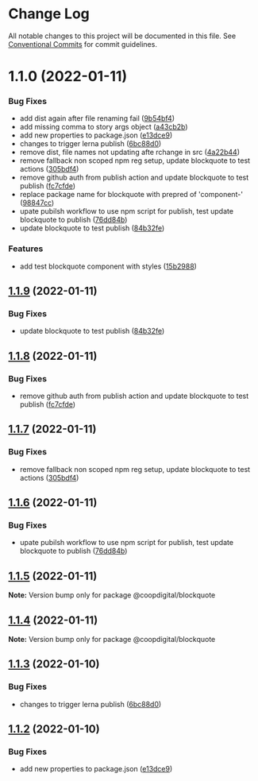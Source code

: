 # Change Log

All notable changes to this project will be documented in this file.
See [Conventional Commits](https://conventionalcommits.org) for commit guidelines.

# 1.1.0 (2022-01-11)


### Bug Fixes

* add dist again after file renaming fail ([9b54bf4](https://github.com/coopdigital/coop-frontend/commit/9b54bf4044cfaf6ae145da37b19552dabb37fa6a))
* add missing comma to story args object ([a43cb2b](https://github.com/coopdigital/coop-frontend/commit/a43cb2b1325031fa32d889a5cb04db62468397a8))
* add new properties to package.json ([e13dce9](https://github.com/coopdigital/coop-frontend/commit/e13dce94798600b80da4d0183ce96331b91c72aa))
* changes to trigger lerna publish ([6bc88d0](https://github.com/coopdigital/coop-frontend/commit/6bc88d0e6c2cee873e127c05e7c180dd7f0d251e))
* remove dist, file names not updating afte rchange in src ([4a22b44](https://github.com/coopdigital/coop-frontend/commit/4a22b445f8093d968662c99f5ad43ead9e9e9b1c))
* remove fallback non scoped npm reg setup, update blockquote to test actions ([305bdf4](https://github.com/coopdigital/coop-frontend/commit/305bdf45c64a51a3d3292cd1806505b0a784afab))
* remove github auth from publish action and update blockquote to test publish ([fc7cfde](https://github.com/coopdigital/coop-frontend/commit/fc7cfde04ac5039775541e9626590a64da2b705c))
* replace package name for blockquote with prepred of 'component-' ([98847cc](https://github.com/coopdigital/coop-frontend/commit/98847cc9008ffa746e0c108e8b767887d78648a2))
* upate pubilsh workflow to use npm script for publish, test update blockquote to publish ([76dd84b](https://github.com/coopdigital/coop-frontend/commit/76dd84bec1873b6f02d7244e684e771b49fce22d))
* update blockquote to test publish ([84b32fe](https://github.com/coopdigital/coop-frontend/commit/84b32fe11fc822cae03af18d0f493bebff049192))


### Features

* add test blockquote component with styles ([15b2988](https://github.com/coopdigital/coop-frontend/commit/15b2988799ae5eaaf0fc4ee7e61489e3aff91078))





## [1.1.9](https://github.com/coopdigital/coop-frontend/compare/@coopdigital/blockquote@1.1.8...@coopdigital/blockquote@1.1.9) (2022-01-11)


### Bug Fixes

* update blockquote to test publish ([84b32fe](https://github.com/coopdigital/coop-frontend/commit/84b32fe11fc822cae03af18d0f493bebff049192))





## [1.1.8](https://github.com/coopdigital/coop-frontend/compare/@coopdigital/blockquote@1.1.7...@coopdigital/blockquote@1.1.8) (2022-01-11)


### Bug Fixes

* remove github auth from publish action and update blockquote to test publish ([fc7cfde](https://github.com/coopdigital/coop-frontend/commit/fc7cfde04ac5039775541e9626590a64da2b705c))





## [1.1.7](https://github.com/coopdigital/coop-frontend/compare/@coopdigital/blockquote@1.1.6...@coopdigital/blockquote@1.1.7) (2022-01-11)


### Bug Fixes

* remove fallback non scoped npm reg setup, update blockquote to test actions ([305bdf4](https://github.com/coopdigital/coop-frontend/commit/305bdf45c64a51a3d3292cd1806505b0a784afab))





## [1.1.6](https://github.com/coopdigital/coop-frontend/compare/@coopdigital/blockquote@1.1.5...@coopdigital/blockquote@1.1.6) (2022-01-11)


### Bug Fixes

* upate pubilsh workflow to use npm script for publish, test update blockquote to publish ([76dd84b](https://github.com/coopdigital/coop-frontend/commit/76dd84bec1873b6f02d7244e684e771b49fce22d))





## [1.1.5](https://github.com/coopdigital/coop-frontend/compare/@coopdigital/blockquote@1.1.4...@coopdigital/blockquote@1.1.5) (2022-01-11)

**Note:** Version bump only for package @coopdigital/blockquote





## [1.1.4](https://github.com/coopdigital/coop-frontend/compare/@coopdigital/blockquote@1.1.3...@coopdigital/blockquote@1.1.4) (2022-01-11)

**Note:** Version bump only for package @coopdigital/blockquote





## [1.1.3](https://github.com/coopdigital/coop-frontend/compare/@coopdigital/blockquote@1.1.2...@coopdigital/blockquote@1.1.3) (2022-01-10)


### Bug Fixes

* changes to trigger lerna publish ([6bc88d0](https://github.com/coopdigital/coop-frontend/commit/6bc88d0e6c2cee873e127c05e7c180dd7f0d251e))





## [1.1.2](https://github.com/coopdigital/coop-frontend/compare/@coopdigital/blockquote@1.1.1...@coopdigital/blockquote@1.1.2) (2022-01-10)


### Bug Fixes

* add new properties to package.json ([e13dce9](https://github.com/coopdigital/coop-frontend/commit/e13dce94798600b80da4d0183ce96331b91c72aa))
